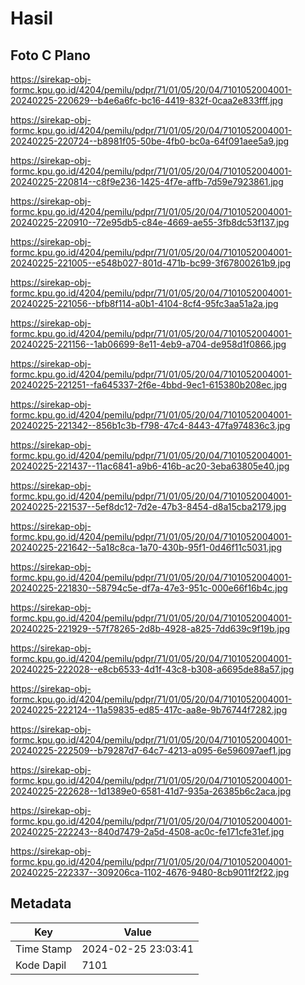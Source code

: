 # Hasil

## Foto C Plano

https://sirekap-obj-formc.kpu.go.id/4204/pemilu/pdpr/71/01/05/20/04/7101052004001-20240225-220629--b4e6a6fc-bc16-4419-832f-0caa2e833fff.jpg

https://sirekap-obj-formc.kpu.go.id/4204/pemilu/pdpr/71/01/05/20/04/7101052004001-20240225-220724--b8981f05-50be-4fb0-bc0a-64f091aee5a9.jpg

https://sirekap-obj-formc.kpu.go.id/4204/pemilu/pdpr/71/01/05/20/04/7101052004001-20240225-220814--c8f9e236-1425-4f7e-affb-7d59e7923861.jpg

https://sirekap-obj-formc.kpu.go.id/4204/pemilu/pdpr/71/01/05/20/04/7101052004001-20240225-220910--72e95db5-c84e-4669-ae55-3fb8dc53f137.jpg

https://sirekap-obj-formc.kpu.go.id/4204/pemilu/pdpr/71/01/05/20/04/7101052004001-20240225-221005--e548b027-801d-471b-bc99-3f67800261b9.jpg

https://sirekap-obj-formc.kpu.go.id/4204/pemilu/pdpr/71/01/05/20/04/7101052004001-20240225-221056--bfb8f114-a0b1-4104-8cf4-95fc3aa51a2a.jpg

https://sirekap-obj-formc.kpu.go.id/4204/pemilu/pdpr/71/01/05/20/04/7101052004001-20240225-221156--1ab06699-8e11-4eb9-a704-de958d1f0866.jpg

https://sirekap-obj-formc.kpu.go.id/4204/pemilu/pdpr/71/01/05/20/04/7101052004001-20240225-221251--fa645337-2f6e-4bbd-9ec1-615380b208ec.jpg

https://sirekap-obj-formc.kpu.go.id/4204/pemilu/pdpr/71/01/05/20/04/7101052004001-20240225-221342--856b1c3b-f798-47c4-8443-47fa974836c3.jpg

https://sirekap-obj-formc.kpu.go.id/4204/pemilu/pdpr/71/01/05/20/04/7101052004001-20240225-221437--11ac6841-a9b6-416b-ac20-3eba63805e40.jpg

https://sirekap-obj-formc.kpu.go.id/4204/pemilu/pdpr/71/01/05/20/04/7101052004001-20240225-221537--5ef8dc12-7d2e-47b3-8454-d8a15cba2179.jpg

https://sirekap-obj-formc.kpu.go.id/4204/pemilu/pdpr/71/01/05/20/04/7101052004001-20240225-221642--5a18c8ca-1a70-430b-95f1-0d46f11c5031.jpg

https://sirekap-obj-formc.kpu.go.id/4204/pemilu/pdpr/71/01/05/20/04/7101052004001-20240225-221830--58794c5e-df7a-47e3-951c-000e66f16b4c.jpg

https://sirekap-obj-formc.kpu.go.id/4204/pemilu/pdpr/71/01/05/20/04/7101052004001-20240225-221929--57f78265-2d8b-4928-a825-7dd639c9f19b.jpg

https://sirekap-obj-formc.kpu.go.id/4204/pemilu/pdpr/71/01/05/20/04/7101052004001-20240225-222028--e8cb6533-4d1f-43c8-b308-a6695de88a57.jpg

https://sirekap-obj-formc.kpu.go.id/4204/pemilu/pdpr/71/01/05/20/04/7101052004001-20240225-222124--11a59835-ed85-417c-aa8e-9b76744f7282.jpg

https://sirekap-obj-formc.kpu.go.id/4204/pemilu/pdpr/71/01/05/20/04/7101052004001-20240225-222509--b79287d7-64c7-4213-a095-6e596097aef1.jpg

https://sirekap-obj-formc.kpu.go.id/4204/pemilu/pdpr/71/01/05/20/04/7101052004001-20240225-222628--1d1389e0-6581-41d7-935a-26385b6c2aca.jpg

https://sirekap-obj-formc.kpu.go.id/4204/pemilu/pdpr/71/01/05/20/04/7101052004001-20240225-222243--840d7479-2a5d-4508-ac0c-fe171cfe31ef.jpg

https://sirekap-obj-formc.kpu.go.id/4204/pemilu/pdpr/71/01/05/20/04/7101052004001-20240225-222337--309206ca-1102-4676-9480-8cb9011f2f22.jpg


## Metadata

| Key        | Value               |
| ---------- | ------------------- |
| Time Stamp | 2024-02-25 23:03:41 |
| Kode Dapil | 7101                |



